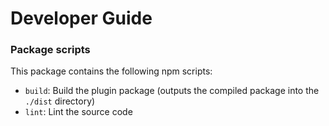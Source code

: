 # Developer Guide

### Package scripts

This package contains the following npm scripts:

- `build`: Build the plugin package (outputs the compiled package into the `./dist` directory)
- `lint`: Lint the source code
